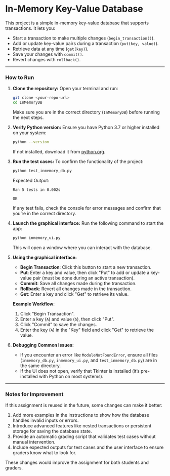 # In-Memory Key-Value Database

This project is a simple in-memory key-value database that supports transactions. It lets you:
- Start a transaction to make multiple changes (`begin_transaction()`).
- Add or update key-value pairs during a transaction (`put(key, value)`).
- Retrieve data at any time (`get(key)`).
- Save your changes with `commit()`.
- Revert changes with `rollback()`.

---

### How to Run

1. **Clone the repository:**
   Open your terminal and run:
   ```bash
   git clone <your-repo-url>
   cd InMemoryDB
   ```
   Make sure you are in the correct directory (`InMemoryDB`) before running the next steps.

2. **Verify Python version:**
   Ensure you have Python 3.7 or higher installed on your system:
   ```bash
   python --version
   ```
   If not installed, download it from [python.org](https://www.python.org/).

3. **Run the test cases:**
   To confirm the functionality of the project:
   ```bash
   python test_inmemory_db.py
   ```
   Expected Output:
   ```plaintext
   Ran 5 tests in 0.002s

   OK
   ```
   If any test fails, check the console for error messages and confirm that you’re in the correct directory.

4. **Launch the graphical interface:**
   Run the following command to start the app:
   ```bash
   python inmemory_ui.py
   ```
   This will open a window where you can interact with the database.

5. **Using the graphical interface:**
   - **Begin Transaction**: Click this button to start a new transaction.
   - **Put**: Enter a key and value, then click "Put" to add or update a key-value pair (must be done during an active transaction).
   - **Commit**: Save all changes made during the transaction.
   - **Rollback**: Revert all changes made in the transaction.
   - **Get**: Enter a key and click "Get" to retrieve its value.

   **Example Workflow**:
   1. Click "Begin Transaction".
   2. Enter a key (`A`) and value (`5`), then click "Put".
   3. Click "Commit" to save the changes.
   4. Enter the key (`A`) in the "Key" field and click "Get" to retrieve the value.

6. **Debugging Common Issues:**
   - If you encounter an error like `ModuleNotFoundError`, ensure all files (`inmemory_db.py`, `inmemory_ui.py`, and `test_inmemory_db.py`) are in the same directory.
   - If the UI does not open, verify that Tkinter is installed (it’s pre-installed with Python on most systems).

---

### Notes for Improvement

If this assignment is reused in the future, some changes can make it better:
1. Add more examples in the instructions to show how the database handles invalid inputs or errors.
2. Introduce advanced features like nested transactions or persistent storage for saving the database state.
3. Provide an automatic grading script that validates test cases without manual intervention.
4. Include expected outputs for test cases and the user interface to ensure graders know what to look for.

These changes would improve the assignment for both students and graders.
